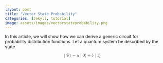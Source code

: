```yaml
---
layout: post
title: "Vector State Probability"
categories: [Jekyll, tutorial]
image: assets/images/vectorstateprobability.png
---
```


In this article, we will show how we can derive a generic circuit for probability distribution functions. Let a quantum system be described by the state

<math xmlns="http://www.w3.org/1998/Math/MathML" display="block">
  <mrow class="MJX-TeXAtom-ORD">
    <mo stretchy="false">|</mo>
  </mrow>
  <mi mathvariant="normal">&#x03A8;<!-- Ψ --></mi>
  <mo fence="false" stretchy="false">&#x27E9;<!-- ⟩ --></mo>
  <mo>=</mo>
  <mi>a</mi>
  <mrow class="MJX-TeXAtom-ORD">
    <mo stretchy="false">|</mo>
  </mrow>
  <mn>0</mn>
  <mo fence="false" stretchy="false">&#x27E9;<!-- ⟩ --></mo>
  <mo>+</mo>
  <mi>b</mi>
  <mrow class="MJX-TeXAtom-ORD">
    <mo stretchy="false">|</mo>
  </mrow>
  <mn>1</mn>
  <mo fence="false" stretchy="false">&#x27E9;<!-- ⟩ --></mo>
</math>